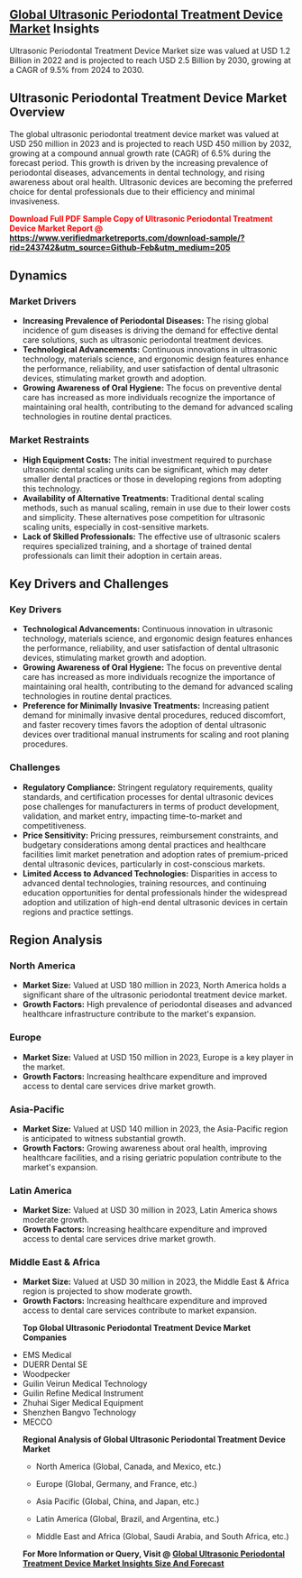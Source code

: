 <h2><a href="https://www.verifiedmarketreports.com/download-sample/?rid=243742&amp;utm_source=Github&amp;utm_medium=205" target="_blank">Global Ultrasonic Periodontal Treatment Device Market</a> Insights</h2><p>Ultrasonic Periodontal Treatment Device Market size was valued at USD 1.2 Billion in 2022 and is projected to reach USD 2.5 Billion by 2030, growing at a CAGR of 9.5% from 2024 to 2030.</p><p> <h2>Ultrasonic Periodontal Treatment Device Market Overview</h2> <p>The global ultrasonic periodontal treatment device market was valued at USD 250 million in 2023 and is projected to reach USD 450 million by 2032, growing at a compound annual growth rate (CAGR) of 6.5% during the forecast period. This growth is driven by the increasing prevalence of periodontal diseases, advancements in dental technology, and rising awareness about oral health. Ultrasonic devices are becoming the preferred choice for dental professionals due to their efficiency and minimal invasiveness. </p> <p><strong><p><span class=""><span style="color: #ff0000;"><strong>Download Full PDF Sample Copy of Ultrasonic Periodontal Treatment Device Market Report</strong> @ </span><a href="https://www.verifiedmarketreports.com/download-sample/?rid=243742&amp;utm_source=Github-Feb&amp;utm_medium=205" target="_blank">https://www.verifiedmarketreports.com/download-sample/?rid=243742&amp;utm_source=Github-Feb&amp;utm_medium=205</a></span></p></strong></p> <h2>Dynamics</h2> <h3>Market Drivers</h3> <ul> <li><strong>Increasing Prevalence of Periodontal Diseases:</strong> The rising global incidence of gum diseases is driving the demand for effective dental care solutions, such as ultrasonic periodontal treatment devices. </li> <li><strong>Technological Advancements:</strong> Continuous innovations in ultrasonic technology, materials science, and ergonomic design features enhance the performance, reliability, and user satisfaction of dental ultrasonic devices, stimulating market growth and adoption. </li> <li><strong>Growing Awareness of Oral Hygiene:</strong> The focus on preventive dental care has increased as more individuals recognize the importance of maintaining oral health, contributing to the demand for advanced scaling technologies in routine dental practices. </li> </ul> <h3>Market Restraints</h3> <ul> <li><strong>High Equipment Costs:</strong> The initial investment required to purchase ultrasonic dental scaling units can be significant, which may deter smaller dental practices or those in developing regions from adopting this technology. </li> <li><strong>Availability of Alternative Treatments:</strong> Traditional dental scaling methods, such as manual scaling, remain in use due to their lower costs and simplicity. These alternatives pose competition for ultrasonic scaling units, especially in cost-sensitive markets. </li> <li><strong>Lack of Skilled Professionals:</strong> The effective use of ultrasonic scalers requires specialized training, and a shortage of trained dental professionals can limit their adoption in certain areas. </li> </ul> <h2>Key Drivers and Challenges</h2> <h3>Key Drivers</h3> <ul> <li><strong>Technological Advancements:</strong> Continuous innovation in ultrasonic technology, materials science, and ergonomic design features enhances the performance, reliability, and user satisfaction of dental ultrasonic devices, stimulating market growth and adoption. </li> <li><strong>Growing Awareness of Oral Hygiene:</strong> The focus on preventive dental care has increased as more individuals recognize the importance of maintaining oral health, contributing to the demand for advanced scaling technologies in routine dental practices. </li> <li><strong>Preference for Minimally Invasive Treatments:</strong> Increasing patient demand for minimally invasive dental procedures, reduced discomfort, and faster recovery times favors the adoption of dental ultrasonic devices over traditional manual instruments for scaling and root planing procedures. </li> </ul> <h3>Challenges</h3> <ul> <li><strong>Regulatory Compliance:</strong> Stringent regulatory requirements, quality standards, and certification processes for dental ultrasonic devices pose challenges for manufacturers in terms of product development, validation, and market entry, impacting time-to-market and competitiveness. </li> <li><strong>Price Sensitivity:</strong> Pricing pressures, reimbursement constraints, and budgetary considerations among dental practices and healthcare facilities limit market penetration and adoption rates of premium-priced dental ultrasonic devices, particularly in cost-conscious markets. </li> <li><strong>Limited Access to Advanced Technologies:</strong> Disparities in access to advanced dental technologies, training resources, and continuing education opportunities for dental professionals hinder the widespread adoption and utilization of high-end dental ultrasonic devices in certain regions and practice settings. </li> </ul> <h2>Region Analysis</h2> <h3>North America</h3> <ul> <li><strong>Market Size:</strong> Valued at USD 180 million in 2023, North America holds a significant share of the ultrasonic periodontal treatment device market. </li> <li><strong>Growth Factors:</strong> High prevalence of periodontal diseases and advanced healthcare infrastructure contribute to the market's expansion. </li> </ul> <h3>Europe</h3> <ul> <li><strong>Market Size:</strong> Valued at USD 150 million in 2023, Europe is a key player in the market. </li> <li><strong>Growth Factors:</strong> Increasing healthcare expenditure and improved access to dental care services drive market growth. </li> </ul> <h3>Asia-Pacific</h3> <ul> <li><strong>Market Size:</strong> Valued at USD 140 million in 2023, the Asia-Pacific region is anticipated to witness substantial growth. </li> <li><strong>Growth Factors:</strong> Growing awareness about oral health, improving healthcare facilities, and a rising geriatric population contribute to the market's expansion. </li> </ul> <h3>Latin America</h3> <ul> <li><strong>Market Size:</strong> Valued at USD 30 million in 2023, Latin America shows moderate growth. </li> <li><strong>Growth Factors:</strong> Increasing healthcare expenditure and improved access to dental care services drive market growth. </li> </ul> <h3>Middle East & Africa</h3> <ul> <li><strong>Market Size:</strong> Valued at USD 30 million in 2023, the Middle East & Africa region is projected to show moderate growth. </li> <li><strong>Growth Factors:</strong> Increasing healthcare expenditure and improved access to dental care services contribute to market expansion. </li> </</p><p><strong>Top Global Ultrasonic Periodontal Treatment Device Market Companies</strong></p><div data-test-id=""><p><li>EMS Medical</li><li> DUERR Dental SE</li><li> Woodpecker</li><li> Guilin Veirun Medical Technology</li><li> Guilin Refine Medical Instrument</li><li> Zhuhai Siger Medical Equipment</li><li> Shenzhen Bangvo Technology</li><li> MECCO</li></p><div><strong>Regional Analysis of&nbsp;Global Ultrasonic Periodontal Treatment Device Market</strong></div><ul><li dir="ltr"><p dir="ltr">North America&nbsp;(Global, Canada, and Mexico, etc.)</p></li><li dir="ltr"><p dir="ltr">Europe (Global, Germany, and France, etc.)</p></li><li dir="ltr"><p dir="ltr">Asia Pacific&nbsp;(Global, China, and Japan, etc.)</p></li><li dir="ltr"><p dir="ltr">Latin America&nbsp;(Global, Brazil, and Argentina, etc.)</p></li><li dir="ltr">Middle East and Africa&nbsp;(Global, Saudi Arabia, and South Africa, etc.)</li></ul><p><strong>For More Information or Query, Visit @&nbsp;</strong><strong><a href="https://www.verifiedmarketreports.com/product/ultrasonic-periodontal-treatment-device-market/?utm_source=Github&amp;utm_medium=205" target="_blank">Global Ultrasonic Periodontal Treatment Device Market Insights Size And Forecast</a></strong></p></div>

